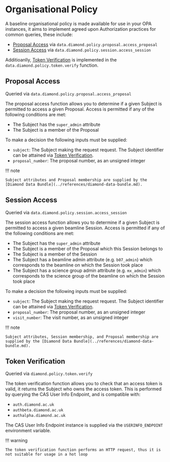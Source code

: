# Organisational Policy

A baseline organisational policy is made available for use in your OPA instances, it aims to implement agreed upon Authorization practices for common queries, these include:

- [Proposal Access](#proposal-access) via `data.diamond.policy.proposal.access_proposal`
- [Session Access](#session-access) via `data.diamond.policy.session.access_session`

Additioanlly, [Token Verification](#token-verification) is implemented in the `data.diamond.policy.token.verify` function.

## Proposal Access

Queried via `data.diamond.policy.proposal.access_proposal`

The proposal access function allows you to determine if a given Subject is permitted to access a given Proposal. Access is permitted if any of the following conditions are met:

- The Subject has the `super_admin` attribute
- The Subject is a member of the Proposal

To make a decision the following inputs must be supplied:

- `subject`: The Subject making the request request. The Subject identifier can be attained via [Token Verification](#token-verification).
- `proposal_number`: The proposal number, as an unsigned integer

!!! note

    Subject attributes and Proposal membership are supplied by the [Diamond Data Bundle](../references/diamond-data-bundle.md).

## Session Access

Queried via `data.diamond.policy.session.access_session`

The session access function allows you to determine if a given Subject is permitted to access a given beamline Session. Access is permitted if any of the following conditions are met:

- The Subject has the `super_admin` attribute
- The Subject is a member of the Proposal which this Session belongs to
- The Subject is a member of the Session
- The Subject has a beamline admin attribute (e.g. `b07_admin`) which corresponds to the beamline on which the Session took place
- The Subject has a science group admin attribute (e.g. `mx_admin`) which corresponds to the science group of the beamline on which the Session took place

To make a decision the following inputs must be supplied:

- `subject`: The Subject making the request request. The Subject identifier can be attained via [Token Verification](#token-verification).
- `proposal_number`: The proposal number, as an unsigned integer
- `visit_number`: The visit number, as an unsigned integer

!!! note

    Subject attributes, Session membership, and Proposal membership are supplied by the [Diamond Data Bundle](../references/diamond-data-bundle.md).

## Token Verification

Queried via `diamond.policy.token.verify`

The token verification function allows you to check that an access token is valid, it returns the Subject who owns the access token. This is performed by querying the CAS User Info Endpoint, and is compatible with:

- `auth.diamond.ac.uk`
- `authbeta.diamond.ac.uk`
- `authalpha.diamond.ac.uk`

The CAS User Info Endpoint instance is supplied via the `USERINFO_ENDPOINT` environment variable.

!!! warning

    The token verification function performs an HTTP request, thus it is not suitable for usage in a hot loop
